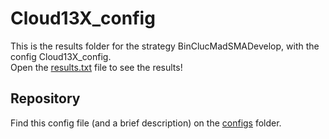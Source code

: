 # Cloud13X_config

This is the results folder for the strategy BinClucMadSMADevelop, with the config Cloud13X_config.  
Open the [results.txt](results.txt) file to see the results!
## Repository
Find this config file (and a brief description) on the [configs](/configs) folder.